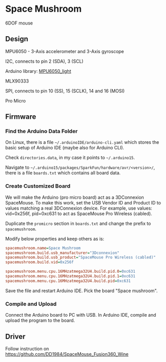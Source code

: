 # Space Mushroom

6DOF mouse

## Design

MPU6050 - 3-Axis accelerometer and 3-Axis gyroscope

I2C, connects to pin 2 (SDA), 3 (SCL)

Arduino library: [MPU6050_light](https://github.com/rfetick/MPU6050_light)

MLX90333

SPI, connects to pin 10 (SS), 15 (SCLK), 14 and 16 (MOSI)

Pro Micro

## Firmware

### Find the Arduino Data Folder

On Linux, there is a file `~/.arduinoIDE/arduino-cli.yaml` which stores the basic setup of Arduino IDE (maybe also for Arduino CLI).

Check `directories.data`, in my case it points to `~/.arduino15`.

Navigate to `~/.arduino15/packages/SparkFun/hardware/avr/<version>/`, there is a file `boards.txt` which contains all board data.

### Create Customized Board

We will make the Arduino (pro micro board) act as a 3DConnexion SpaceMouse.
To make this work, set the USB Vendor ID and Product ID to values matching a real 3DConnexion device.
For example, use values: vid=0x256f, pid=0xc631 to act as SpaceMouse Pro Wireless (cabled).

Duplicate the `promicro` section in `boards.txt` and change the prefix to `spacemushroom`.

Modify below properties and keep others as is:

``` ini
spacemushroom.name=Space Mushroom
spacemushroom.build.usb_manufacturer="3Dconnexion"
spacemushroom.build.usb_product="SpaceMouse Pro Wireless (cabled)"
spacemushroom.build.vid=0x256f

spacemushroom.menu.cpu.16MHzatmega32U4.build.pid.0=0xc631
spacemushroom.menu.cpu.16MHzatmega32U4.build.pid.1=0xc631
spacemushroom.menu.cpu.16MHzatmega32U4.build.pid=0xc631
```

Save the file and restart Arduino IDE. Pick the board "Space mushroom".

### Compile and Upload

Connect the Arduino board to PC with USB. In Arduino IDE, compile and upload the program to the board.

## Driver

Follow instruction on https://github.com/DD1984/SpaceMouse_Fusion360_Wine
